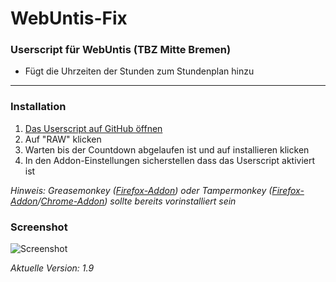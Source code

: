 # WebUntis-Fix
### Userscript für WebUntis (TBZ Mitte Bremen) ###

* Fügt die Uhrzeiten der Stunden zum Stundenplan hinzu

 - - - -
 
 ### Installation ###

1. [Das Userscript auf GitHub öffnen](https://github.com/flosommerfeld/WebUntis-Fix/blob/master/webuntis1.9.user.js)
2. Auf "RAW" klicken
3. Warten bis der Countdown abgelaufen ist und auf installieren klicken
4. In den Addon-Einstellungen sicherstellen dass das Userscript aktiviert ist

*Hinweis: Greasemonkey ([Firefox-Addon](https://addons.mozilla.org/en-US/firefox/addon/greasemonkey/)) oder Tampermonkey ([Firefox-Addon](https://addons.mozilla.org/de/firefox/addon/tampermonkey/)/[Chrome-Addon](https://chrome.google.com/webstore/detail/tampermonkey/dhdgffkkebhmkfjojejmpbldmpobfkfo?hl=de)) sollte bereits vorinstalliert sein*


### Screenshot ###
![Screenshot](http://i.imgur.com/HC3y4nm.png "Screenshot")




*Aktuelle Version: 1.9*
